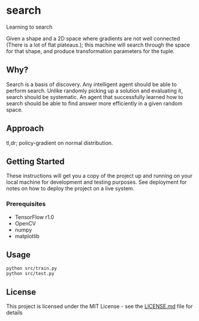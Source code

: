 # search

Learning to search

Given a shape and a 2D space where gradients are not well connected (There is a lot of flat plateaus.); this machine will search through the space for that shape, and produce transformation parameters for the tuple.

## Why?

Search is a basis of discovery. Any intelligent agent should be able to perform search. Unlike randomly picking up a solution and evaluating it, search should be systematic. An agent that successfully learned how to search should be able to find answer more efficiently in a given random space. 

## Approach

tl,dr; policy-gradient on normal distribution.


## Getting Started

These instructions will get you a copy of the project up and running on your local machine for development and testing purposes. See deployment for notes on how to deploy the project on a live system.

### Prerequisites

* TensorFlow r1.0
* OpenCV
* numpy
* matplotlib

## Usage

```
python src/train.py
python src/test.py
```

## License

This project is licensed under the MIT License - see the [LICENSE.md](LICENSE.md) file for details
